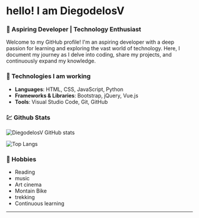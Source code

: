 # hello! I am DiegodelosV

### 🚀 Aspiring Developer | Technology Enthusiast

Welcome to my GitHub profile! I'm an aspiring developer with a deep passion for learning and exploring the vast world of technology. Here, I document my journey as I delve into coding, share my projects, and continuously expand my knowledge.

### 🌟 Technologies I am working

- **Languages​​**: HTML, CSS, JavaScript, Python
- **Frameworks & Libraries**: Bootstrap, jQuery, Vue.js
- **Tools**: Visual Studio Code, Git, GitHub

<!-- <!- ​​### 📝 Current projects

### 📚 I'm learning

- **Border developer**
- **Design in UX**
- **Use of Scrum Master**
- **Agile software development**

<!-- <!- ​​### 🌱 next steps -->

### :chart: Github Stats

![DiegodelosV GitHub stats](https://github-readme-stats.vercel.app/api?username=DiegodelosV&show_icons=true&theme=dark)

![Top Langs](https://github-readme-stats.vercel.app/api/top-langs/?username=DiegodelosV&hide_progress=true&theme=dark)

### 🎨 Hobbies

- Reading
- music
- Art cinema
- Montain Bike
- trekking
- Continuous learning

-----

